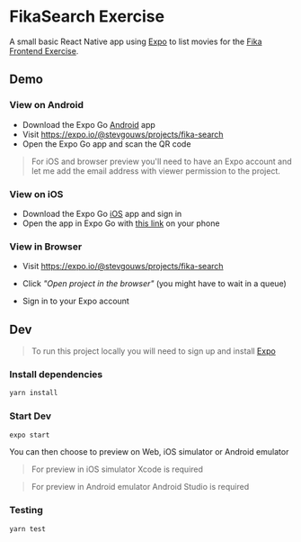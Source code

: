 # FikaSearch Exercise

A small basic React Native app using [Expo](https://expo.io/) to list movies for the [Fika Frontend Exercise](https://github.com/fika-community/fika-frontend-exercise).

## Demo

### View on Android

- Download the Expo Go [Android](https://play.google.com/store/apps/details?id=host.exp.exponent&referrer=www) app
- Visit https://expo.io/@stevgouws/projects/fika-search
- Open the Expo Go app and scan the QR code

> For iOS and browser preview you'll need to have an Expo account and let me add the email address with viewer permission to the project.

### View on iOS

- Download the Expo Go [iOS](https://itunes.apple.com/app/apple-store/id982107779) app and sign in
- Open the app in Expo Go with [this link](https://expo.io/--/to-exp/exp%3A%2F%2Fexp.host%2F%40stevgouws%2Ffika-search) on your phone

### View in Browser

- Visit https://expo.io/@stevgouws/projects/fika-search

- Click *"Open project in the browser"* (you might have to wait in a queue)
- Sign in to your Expo account

## Dev

> To run this project locally you will need to sign up and install [Expo](https://expo.io/)

### Install dependencies

```bash
yarn install
```

### Start Dev

```bash
expo start
```

You can then choose to preview on Web, iOS simulator or Android emulator

> For preview in iOS simulator Xcode is required

> For preview in Android emulator Android Studio is required

### Testing

```bash
yarn test
```
